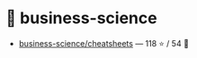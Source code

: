 # 👤 business-science

- [business-science/cheatsheets](https://github.com/business-science/cheatsheets) — 118 ⭐️ / 54 🍴
